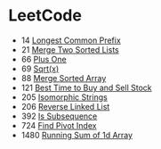# LeetCode

- 14 [Longest Common Prefix](https://leetcode.com/problems/longest-common-prefix/)
- 21 [Merge Two Sorted Lists](https://leetcode.com/problems/merge-two-sorted-lists/)
- 66 [Plus One](https://leetcode.com/problems/plus-one/)
- 69 [Sqrt(x)](https://leetcode.com/problems/sqrtx/)
- 88 [Merge Sorted Array](https://leetcode.com/problems/merge-sorted-array/)
- 121 [Best Time to Buy and Sell Stock](https://leetcode.com/problems/best-time-to-buy-and-sell-stock/)
- 205 [Isomorphic Strings](https://leetcode.com/problems/isomorphic-strings/)
- 206 [Reverse Linked List](https://leetcode.com/problems/reverse-linked-list/)
- 392 [Is Subsequence](https://leetcode.com/problems/is-subsequence/)
- 724 [Find Pivot Index](https://leetcode.com/problems/find-pivot-index/)
- 1480 [Running Sum of 1d Array](https://leetcode.com/problems/running-sum-of-1d-array/)